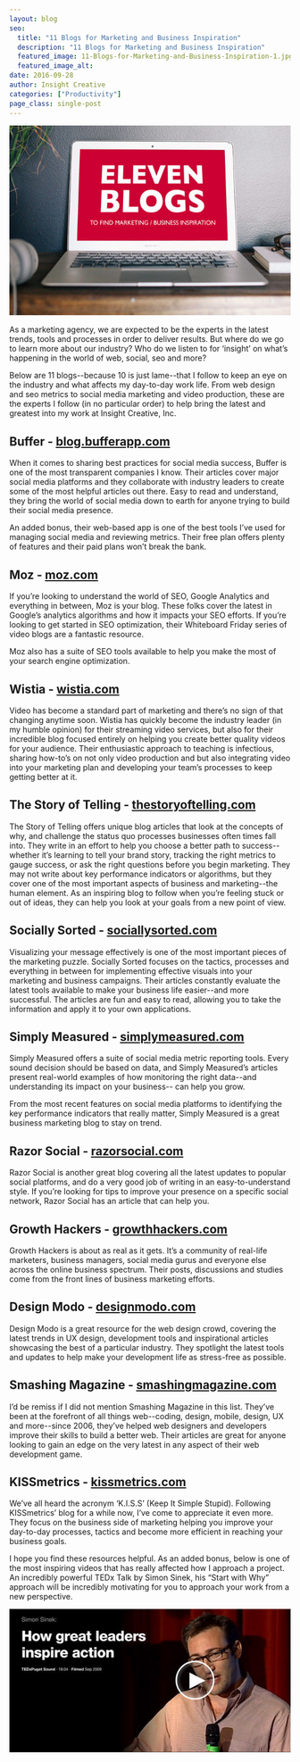 ```yaml
---
layout: blog
seo:
  title: "11 Blogs for Marketing and Business Inspiration"
  description: "11 Blogs for Marketing and Business Inspiration"
  featured_image: 11-Blogs-for-Marketing-and-Business-Inspiration-1.jpg
  featured_image_alt:
date: 2016-09-28
author: Insight Creative
categories: ["Productivity"]
page_class: single-post
---
```


![11 Blogs](11-Blogs-for-Marketing-and-Business-Inspiration-1.jpg)

As a marketing agency, we are expected to be the experts in the latest trends, tools and processes in order to deliver results. But where do we go to learn more about our industry? Who do we listen to for ‘insight’ on what’s happening in the world of web, social, seo and more?

Below are 11 blogs--because 10 is just lame--that I follow to keep an eye on the industry and what affects my day-to-day work life. From web design and seo metrics to social media marketing and video production, these are the experts I follow (in no particular order) to help bring the latest and greatest into my work at Insight Creative, Inc.

## Buffer - [blog.bufferapp.com](https://blog.bufferapp.com)

When it comes to sharing best practices for social media success, Buffer is one of the most transparent companies I know. Their articles cover major social media platforms and they collaborate with industry leaders to create some of the most helpful articles out there. Easy to read and understand, they bring the world of social media down to earth for anyone trying to build their social media presence.

An added bonus, their web-based app is one of the best tools I’ve used for managing social media and reviewing metrics. Their free plan offers plenty of features and their paid plans won’t break the bank.

## Moz - [moz.com](https://moz.com/blog)

If you’re looking to understand the world of SEO, Google Analytics and everything in between, Moz is your blog. These folks cover the latest in Google’s analytics algorithms and how it impacts your SEO efforts. If you’re looking to get started in SEO optimization, their Whiteboard Friday series of video blogs are a fantastic resource.

Moz also has a suite of SEO tools available to help you make the most of your search engine optimization.

## Wistia - [wistia.com](https://wistia.com/blog)

Video has become a standard part of marketing and there’s no sign of that changing anytime soon. Wistia has quickly become the industry leader (in my humble opinion) for their streaming video services, but also for their incredible blog focused entirely on helping you create better quality videos for your audience. Their enthusiastic approach to teaching is infectious, sharing how-to’s on not only video production and but also integrating video into your marketing plan and developing your team’s processes to keep getting better at it.

## The Story of Telling - [thestoryoftelling.com](http://thestoryoftelling.com/blog)

The Story of Telling offers unique blog articles that look at the concepts of why, and challenge the status quo processes businesses often times fall into. They write in an effort to help you choose a better path to success--whether it’s learning to tell your brand story, tracking the right metrics to gauge success, or ask the right questions before you begin marketing. They may not write about key performance indicators or algorithms, but they cover one of the most important aspects of business and marketing--the human element. As an inspiring blog to follow when you’re feeling stuck or out of ideas, they can help you look at your goals from a new point of view.

## Socially Sorted - [sociallysorted.com](http://sociallysorted.com.au/blog/)

Visualizing your message effectively is one of the most important pieces of the marketing puzzle. Socially Sorted focuses on the tactics, processes and everything in between for implementing effective visuals into your marketing and business campaigns. Their articles constantly evaluate the latest tools available to make your business life easier--and more successful. The articles are fun and easy to read, allowing you to take the information and apply it to your own applications.

## Simply Measured - [simplymeasured.com](http://simplymeasured.com/blog/)

Simply Measured offers a suite of social media metric reporting tools. Every sound decision should be based on data, and Simply Measured’s articles present real-world examples of how monitoring the right data--and understanding its impact on your business-- can help you grow.

From the most recent features on social media platforms to identifying the key performance indicators that really matter, Simply Measured is a great business marketing blog to stay on trend.

## Razor Social - [razorsocial.com](http://www.razorsocial.com/blog/)

Razor Social is another great blog covering all the latest updates to popular social platforms, and do a very good job of writing in an easy-to-understand style. If you’re looking for tips to improve your presence on a specific social network, Razor Social has an article that can help you.

## Growth Hackers - [growthhackers.com](https://growthhackers.com/)

Growth Hackers is about as real as it gets. It’s a community of real-life marketers, business managers, social media gurus and everyone else across the online business spectrum. Their posts, discussions and studies come from the front lines of business marketing efforts.

## Design Modo - [designmodo.com](http://designmodo.com/)

Design Modo is a great resource for the web design crowd, covering the latest trends in UX design, development tools and inspirational articles showcasing the best of a particular industry. They spotlight the latest tools and updates to help make your development life as stress-free as possible.

## Smashing Magazine - [smashingmagazine.com](https://www.smashingmagazine.com/)

I’d be remiss if I did not mention Smashing Magazine in this list. They’ve been at the forefront of all things web--coding, design, mobile, design, UX and more--since 2006, they’ve helped web designers and developers improve their skills to build a better web. Their articles are great for anyone looking to gain an edge on the very latest in any aspect of their web development game.

## KISSmetrics - [kissmetrics.com](https://blog.kissmetrics.com)

We’ve all heard the acronym ‘K.I.S.S’ (Keep It Simple Stupid). Following KISSmetrics’ blog for a while now, I’ve come to appreciate it even more. They focus on the business side of marketing helping you improve your day-to-day processes, tactics and become more efficient in reaching your business goals.

I hope you find these resources helpful. As an added bonus, below is one of the most inspiring videos that has really affected how I approach a project. An incredibly powerful TEDx Talk by Simon Sinek, his “Start with Why” approach will be incredibly motivating for you to approach your work from a new perspective.

<a target="_blank" href="https://www.ted.com/talks/simon_sinek_how_great_leaders_inspire_action"><img src="11-Blogs-for-Marketing-and-Business-Inspiration-2.jpg"></a>
